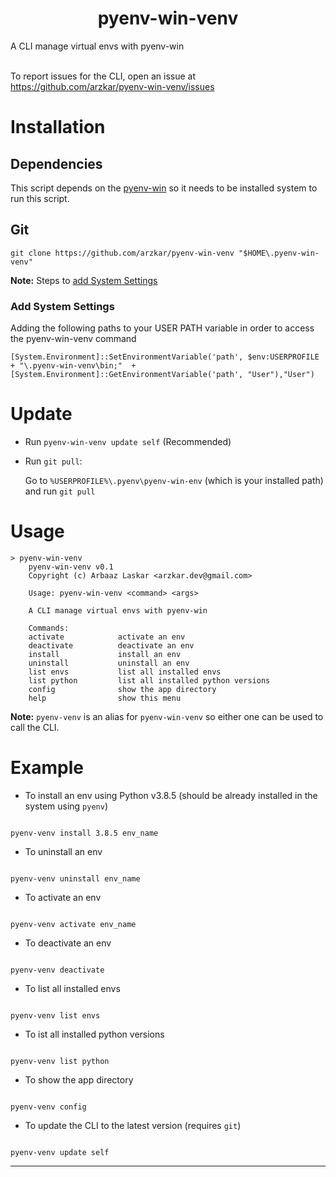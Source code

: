 <h1 align="center">pyenv-win-venv</h1>

A CLI manage virtual envs with pyenv-win<br><br>

To report issues for the CLI, open an issue at https://github.com/arzkar/pyenv-win-venv/issues

# Installation

## Dependencies

This script depends on the [pyenv-win](https://github.com/pyenv-win/pyenv-win) so it needs to be installed system to run this script.

## Git

```
git clone https://github.com/arzkar/pyenv-win-venv "$HOME\.pyenv-win-venv"
```

**Note:** Steps to [add System Settings](#add-system-settings)

### Add System Settings

Adding the following paths to your USER PATH variable in order to access the pyenv-win-venv command

```pwsh
[System.Environment]::SetEnvironmentVariable('path', $env:USERPROFILE + "\.pyenv-win-venv\bin;"  + [System.Environment]::GetEnvironmentVariable('path', "User"),"User")
```

# Update

- Run `pyenv-win-venv update self` (Recommended)

- Run `git pull`:

  Go to `%USERPROFILE%\.pyenv\pyenv-win-env` (which is your installed path) and run `git pull`

# Usage

```
> pyenv-win-venv
    pyenv-win-venv v0.1
    Copyright (c) Arbaaz Laskar <arzkar.dev@gmail.com>

    Usage: pyenv-win-venv <command> <args>

    A CLI manage virtual envs with pyenv-win

    Commands:
    activate            activate an env
    deactivate          deactivate an env
    install             install an env
    uninstall           uninstall an env
    list envs           list all installed envs
    list python         list all installed python versions
    config              show the app directory
    help                show this menu
```

**Note:** `pyenv-venv` is an alias for `pyenv-win-venv` so either one can be used to call the CLI.

# Example

- To install an env using Python v3.8.5 (should be already installed in the system using `pyenv`)

```

pyenv-venv install 3.8.5 env_name

```

- To uninstall an env

```

pyenv-venv uninstall env_name

```

- To activate an env

```

pyenv-venv activate env_name

```

- To deactivate an env

```

pyenv-venv deactivate

```

- To list all installed envs

```

pyenv-venv list envs

```

- To ist all installed python versions

```

pyenv-venv list python

```

- To show the app directory

```

pyenv-venv config

```

- To update the CLI to the latest version (requires `git`)

```

pyenv-venv update self

```

---
